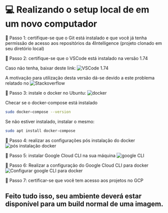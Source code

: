 # :computer: Realizando o setup local de em um novo computador

:large_blue_circle: Passo 1: certifique-se que o Git está instalado e que você  já tenha
permissão de acesso aos repositórios da 4Intelligence (projeto clonado em seu diretório local)


:large_blue_circle: Passo 2: certifique-se que o VSCode está instalado na versão 1.74

Caso não tenha, baixar deste link: ![VSCode 1.74](https://code.visualstudio.com/updates/v1_74)

A motivação para utilização desta versão dá-se devido a este problema relatado no ![Stackoverflow](https://stackoverflow.com/questions/75439217/error-debugging-python-in-vs-code-pythonpath-is-not-valid-if-python-is-spec)


:large_blue_circle: Passo 3: instale o docker no Ubuntu:
![docker](https://docs.docker.com/engine/install/ubuntu/)


Checar se o docker-compose está instalado
``` bash
sudo docker–compose --version
```

Se não estiver instalado, instalar o mesmo:
```bash
sudo apt install docker-compose
```


:large_blue_circle: Passo 4: realizar as configurações pós instalação do docker
![pós instalação docker](https://docs.docker.com/engine/install/linux-postinstall/)


:large_blue_circle: Passo 5: instalar Google Cloud CLI na sua máquina
![google CLI](https://cloud.google.com/sdk/docs/install)


:large_blue_circle: Passo 6: Realizar a configuração do Google Cloud CLI para docker
![Configurar google CLI para docker](https://cloud.google.com/container-registry/docs/advanced-authentication?hl=pt-br#gcloud-helper)


:large_blue_circle: Passo 7: certificar-se que você tem acesso aos projetos no GCP 



## Feito tudo isso, seu ambiente deverá estar disponível para um build normal de uma imagem.






